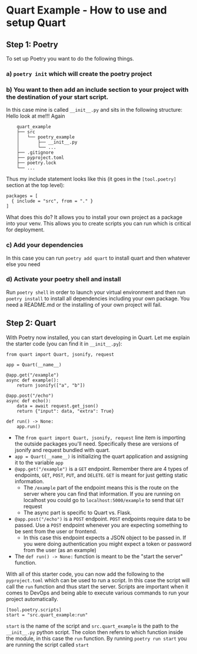 # Quart Example - How to use and setup Quart

## Step 1: Poetry
To set up Poetry you want to do the following things.</br>
### a) `poetry init` which will create the poetry project
### b) You want to then add an include section to your project with the destination of your start script. 
In this case mine is called `__init__.py` and sits in the following structure:
Hello look at me!!! Again
```
    quart_example
    ├── src
    │   └── poetry_example
    │       ├── __init__.py
    │       └── ...
    ├── .gitignore
    ├── pyproject.toml
    ├── poetry.lock
    └── ...
```
Thus my include statement looks like this (it goes in the `[tool.poetry]` section at the top level):
```
packages = [
  { include = "src", from = "." }
]
```
What does this do? It allows you to install your own project as a package into your venv. This allows you to create scripts you can run which is critical for deployment.
### c) Add your dependencies
In this case you can run `poetry add quart` to install quart and then whatever else you need
### d) Activate your poetry shell and install
Run `poetry shell` in order to launch your virtual environment and then run `poetry install` to install all dependencies including your own package. You need a README.md or the installing of your own project will fail.

## Step 2: Quart
With Poetry now installed, you can start developing in Quart. Let me explain the starter code (you can find it in `__init__.py`):
```
from quart import Quart, jsonify, request

app = Quart(__name__)

@app.get("/example")
async def example():
    return jsonify(["a", "b"])

@app.post("/echo")
async def echo():
    data = await request.get_json()
    return {"input": data, "extra": True}

def run() -> None:
    app.run()
```
- The `from quart import Quart, jsonify, request` line item is importing the outside packages you'll need. Specifically these are versions of jsonify and request bundled with quart.
- `app = Quart(__name__)` is initializing the quart application and assigning it to the variable `app`
- `@app.get("/example")` is a `GET` endpoint. Remember there are 4 types of endpoints, `GET`, `POST`, `PUT`, and `DELETE`. `GET` is meant for just getting static information.
  - The `/example` part of the endpoint means this is the route on the server where you can find that information. If you are running on localhost you could go to `localhost:5000/example` to send that `GET` request
  - The async part is specific to Quart vs. Flask.
- `@app.post("/echo")` is a `POST` endpoint. `POST` endpoints require data to be passed. Use a `POST` endpoint whenever you are expecting something to be sent from the user or frontend.
  - In this case this endpoint expects a JSON object to be passed in. If you were doing authentication you might expect a token or password from the user (as an example)
- The `def run() -> None:` function is meant to be the "start the server" function.

With all of this starter code, you can now add the following to the `pyproject.toml` which can be used to run a script. In this case the script will call the `run` function and thus start the server.
Scripts are important when it comes to DevOps and being able to execute various commands to run your project automatically.
```
[tool.poetry.scripts]
start = "src.quart_example:run"
```
`start` is the name of the script and `src.quart_example` is the path to the `__init__.py` python script. The colon then refers to which function inside the module, in this case the `run` function.
By running `poetry run start` you are running the script called `start`
